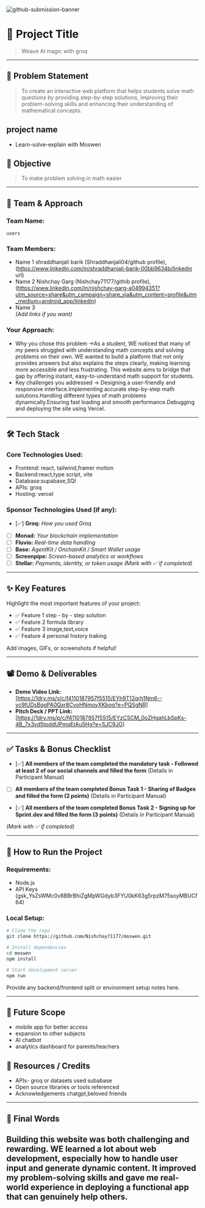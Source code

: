 ![github-submission-banner](https://github.com/user-attachments/assets/a1493b84-e4e2-456e-a791-ce35ee2bcf2f)

# 🚀 Project Title

> Weave AI magic with groq
---

## 📌 Problem Statement

>To create an interactive web platform that helps students solve math questions by providing step-by-step solutions, improving their problem-solving skills and enhancing their understanding of mathematical concepts.

## project name
- Learn-solve-explain with Moswen

## 🎯 Objective
>To make problem solving in math easier
---

## 🧠 Team & Approach

### Team Name:  
`users`

### Team Members:  
- Name 1 shraddhanjali barik (Shraddhanjali04/github profile),(https://www.linkedin.com/in/shraddhanjali-barik-00bb9634b/linkedin url)
- Name 2  Nishchay Garg (Nishchay71177/githib profile),(https://www.linkedin.com/in/nishchay-garg-a04994351?utm_source=share&utm_campaign=share_via&utm_content=profile&utm_medium=android_app/linkedin)
- Name 3  
*(Add links if you want)*

### Your Approach:  
- Why you chose this problem ->As a student, WE noticed that many of my peers struggled with understanding math concepts and solving problems on their own. WE wanted to build a platform that not only provides answers but also explains the steps clearly, making learning more accessible and less frustrating. This website aims to bridge that gap by offering instant, easy-to-understand math support for students.
- Key challenges you addressed -> Designing a user-friendly and responsive interface.Implementing accurate step-by-step math solutions.Handling different types of math problems dynamically.Ensuring fast loading and smooth performance.Debugging and deploying the site using Vercel.  

---

## 🛠️ Tech Stack

### Core Technologies Used:
- Frontend: react, tailwind,framer motion
- Backend:react,type script, vite 
- Database:supabase,SQl
- APIs: groq
- Hosting: vercel

### Sponsor Technologies Used (if any):
- [✅] **Groq:** _How you used Groq_  
- [ ] **Monad:** _Your blockchain implementation_  
- [ ] **Fluvio:** _Real-time data handling_  
- [ ] **Base:** _AgentKit / OnchainKit / Smart Wallet usage_  
- [ ] **Screenpipe:** _Screen-based analytics or workflows_  
- [ ] **Stellar:** _Payments, identity, or token usage_
*(Mark with ✅ if completed)*
---

## ✨ Key Features

Highlight the most important features of your project:

- ✅ Feature 1  step - by - step solution
- ✅ Feature 2  formula library
- ✅ Feature 3  image,text,voice 
- ✅ Feature 4  personal history traking

Add images, GIFs, or screenshots if helpful!

---

## 📽️ Demo & Deliverables

- **Demo Video Link:** [https://1drv.ms/v/c/f4110187957f5515/EYh9T12qrh1Nm6--yc9IUDsBqgPA0Qxr8CvoHNmoyXKbog?e=PQSgNR]
- **Pitch Deck / PPT Link:** [https://1drv.ms/p/c/f4110187957f5515/EYzCSCM_0oZHgahLbSpKs-4B_7x3vd5tpddUPmqEtAu5Hg?e=SJC9JG]

---

## ✅ Tasks & Bonus Checklist

- [✅] **All members of the team completed the mandatory task - Followed at least 2 of our social channels and filled the form** (Details in Participant Manual)  
- [ ] **All members of the team completed Bonus Task 1 - Sharing of Badges and filled the form (2 points)**  (Details in Participant Manual)
- [✅] **All members of the team completed Bonus Task 2 - Signing up for Sprint.dev and filled the form (3 points)**  (Details in Participant Manual)

*(Mark with ✅ if completed)*

---

## 🧪 How to Run the Project

### Requirements:
- Node.js
- API Keys (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)

### Local Setup:
```bash
# Clone the repo
git clone https://github.com/Nishchay71177/moswen.git

# Install dependencies
cd moswen
npm install

# Start development server
npm run
```

Provide any backend/frontend split or environment setup notes here.

--- 

## 🧬 Future Scope
- mobile app for better access
- expansion to other subjects
- AI chatbot
- analytics dashboard for parents/teachers


## 📎 Resources / Credits

- APIs- groq or datasets used subabase
- Open source libraries or tools referenced
- Acknowledgements chatgpt,beloved friends

---

## 🏁 Final Words

Building this website was both challenging and rewarding. WE learned a lot about web development, especially how to handle user input and generate dynamic content. It improved my problem-solving skills and gave me real-world experience in deploying a functional app that can genuinely help others.
---
